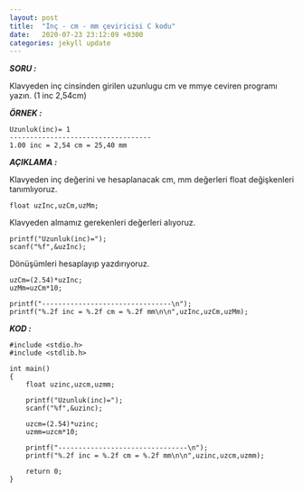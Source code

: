 ```yaml
---
layout: post
title:  "İnç - cm - mm çeviricisi C kodu"
date:   2020-07-23 23:12:09 +0300
categories: jekyll update
---
```


***SORU :***

Klavyeden inç cinsinden girilen uzunlugu cm ve mmye ceviren programı yazın. (1 inc 2,54cm)

***ÖRNEK :***    
    
    Uzunluk(inc)= 1
    -----------------------------------
    1.00 inc = 2,54 cm = 25,40 mm
    
***AÇIKLAMA :***

Klavyeden inç değerini ve hesaplanacak cm, mm değerleri float değişkenleri tanımlıyoruz.

    float uzInc,uzCm,uzMm;

Klavyeden almamız gerekenleri değerleri alıyoruz.

    printf("Uzunluk(inc)=");
    scanf("%f",&uzInc);

Dönüşümleri hesaplayıp yazdırıyoruz.

    uzCm=(2.54)*uzInc;
    uzMm=uzCm*10;

    printf("--------------------------------\n");
    printf("%.2f inc = %.2f cm = %.2f mm\n\n",uzInc,uzCm,uzMm);

***KOD :***

    #include <stdio.h>
    #include <stdlib.h>

    int main()
    {
        float uzinc,uzcm,uzmm;

        printf("Uzunluk(inc)=");
        scanf("%f",&uzinc);

        uzcm=(2.54)*uzinc;
        uzmm=uzcm*10;

        printf("--------------------------------\n");
        printf("%.2f inc = %.2f cm = %.2f mm\n\n",uzinc,uzcm,uzmm);

        return 0;
    }